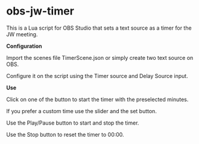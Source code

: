 # obs-jw-timer

This is a Lua script for OBS Studio that sets a text source as a timer for the JW meeting.  

**Configuration**  

Import the scenes file TimerScene.json or simply create two text source on OBS.

Configure it on the script using the Timer source and Delay Source input.

**Use**

Click on one of the button to start the timer with the preselected minutes.

If you prefer a custom time use the slider and the set button.

Use the Play/Pause button to start and stop the timer.

Use the Stop button to reset the timer to 00:00.
